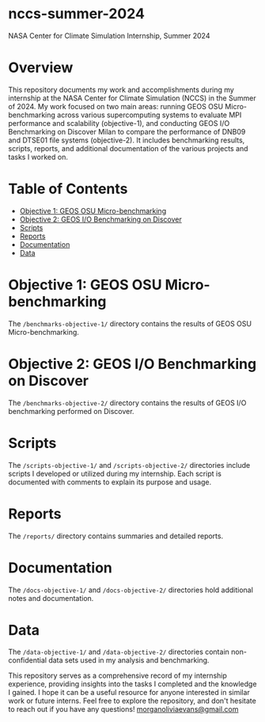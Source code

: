 # nccs-summer-2024
NASA Center for Climate Simulation Internship, Summer 2024

# Overview
This repository documents my work and accomplishments during my internship at the NASA Center for Climate Simulation (NCCS) in the Summer of 2024. My work focused on two main areas: running GEOS OSU Micro-benchmarking across various supercomputing systems to evaluate MPI performance and scalability (objective-1), and conducting GEOS I/O Benchmarking on Discover Milan to compare the performance of DNB09 and DTSE01 file systems (objective-2). It includes benchmarking results, scripts, reports, and additional documentation of the various projects and tasks I worked on. 

# Table of Contents
- [Objective 1: GEOS OSU Micro-benchmarking](#objective-1-geos-osu-micro-benchmarking)
- [Objective 2: GEOS I/O Benchmarking on Discover](#objective-2-geos-io-benchmarking)
- [Scripts](#scripts)
- [Reports](#reports)
- [Documentation](#documentation)
- [Data](#data)

# Objective 1: GEOS OSU Micro-benchmarking
The `/benchmarks-objective-1/` directory contains the results of GEOS OSU Micro-benchmarking.

# Objective 2: GEOS I/O Benchmarking on Discover
The `/benchmarks-objective-2/` directory contains the results of GEOS I/O benchmarking performed on Discover.

# Scripts
The `/scripts-objective-1/` and `/scripts-objective-2/` directories include scripts I developed or utilized during my internship. Each script is documented with comments to explain its purpose and usage.

# Reports
The `/reports/` directory contains summaries and detailed reports.

# Documentation
The `/docs-objective-1/` and `/docs-objective-2/` directories hold additional notes and documentation.

# Data
The `/data-objective-1/` and `/data-objective-2/` directories contain non-confidential data sets used in my analysis and benchmarking.

This repository serves as a comprehensive record of my internship experience, providing insights into the tasks I completed and the knowledge I gained. I hope it can be a useful resource for anyone interested in similar work or future interns.
Feel free to explore the repository, and don't hesitate to reach out if you have any questions!
morganoliviaevans@gmail.com 
